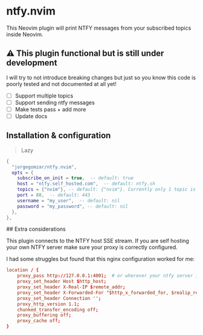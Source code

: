 # ntfy.nvim

This Neovim plugin will print NTFY messages from your subscribed topics inside Neovim.

## ⚠️ This plugin functional but is still under development

I will try to not introduce breaking changes but just so you know this code is poorly tested and not documented at all yet!

- [ ] Support multiple topics
- [ ] Support sending ntfy messages
- [ ] Make tests pass + add more
- [ ] Update docs

## Installation & configuration

> Lazy
  ```lua
  {
    "jorgegomzar/ntfy.nvim",
    opts = {
      subscribe_on_init = true,  -- default: true
      host = "ntfy.self_hosted.com",  -- default: ntfy.sh
      topics = {"nvim"}, -- default: {"nvim"}. Currently only 1 topic is supported
      port = 80,  -- default: 443
      username = "my_user",  -- default: nil
      password = "my_password", -- default: nil
    },
  },
  ```

## Extra considerations

This plugin connects to the NTFY host SSE stream. If you are self hosting your own NTFY server make sure your proxy is correctly configured.

I had some struggles but found that this nginx configuration worked for me:

```conf
location / {
    proxy_pass http://127.0.0.1:4001;  # or wherever your ntfy server is running
    proxy_set_header Host $http_host;
    proxy_set_header X-Real-IP $remote_addr;
    proxy_set_header X-Forwarded-For "$http_x_forwarded_for, $realip_remote_addr";
    proxy_set_header Connection '';
    proxy_http_version 1.1;
    chunked_transfer_encoding off;
    proxy_buffering off;
    proxy_cache off;
}
```
